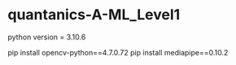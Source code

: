 # quantanics-A-ML_Level1


python version = 3.10.6

pip install opencv-python==4.7.0.72
pip install mediapipe==0.10.2





